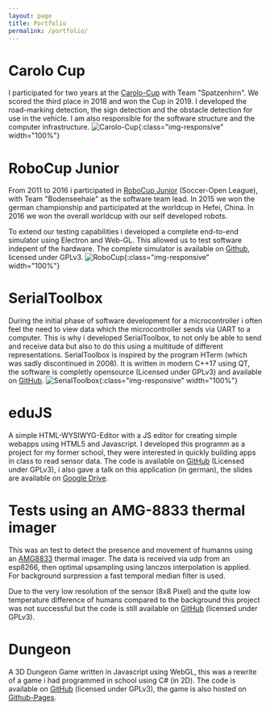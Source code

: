 ```yaml
---
layout: page
title: Portfolio 
permalink: /portfolio/
---
```


# Carolo Cup
I participated for two years at the [Carolo-Cup](https://wiki.ifr.ing.tu-bs.de/carolocup/en/carolo-cup) with Team "Spatzenhirn".
We scored the third place in 2018 and won the Cup in 2019.
I developed the road-marking detection, the sign detection and the obstacle detection for use in the vehicle. I 
am also responsible for the software structure and the computer infrastructure.
![Carolo-Cup](../assets/img/carolo.jpg "Carolo-Cup"){:class="img-responsive" width="100%"}

# RoboCup Junior
From 2011 to 2016 i participated in [RoboCup Junior](https://junior.robocup.org/about/) (Soccer-Open League), with Team "Bodenseehaie" as the software team lead.
In 2015 we won the german championship and participated at the worldcup in Hefei, China. In 2016 we won the overall worldcup with our self developed robots.

To extend our testing capabilities i developed a complete end-to-end simulator using Electron and Web-GL. This allowed us to test software indepent of the hardware. The complete simulator is available on [Github](https://github.com/aul12/RoboCup-Simulation), licensed under GPLv3.
![RoboCup](../assets/img/robocup.jpg "RoboCup"){:class="img-responsive" width="100%"}

# SerialToolbox
During the initial phase of software development for a microcontroller i often feel the need to view data which the microcontroller sends via UART to a computer. 
This is why i developed SerialToolbox, to not only be able to send and receive data but also to do this using a multitude of different representations.
SerialToolbox is inspired by the program HTerm (which was sadly discontinued in 2008). It is written in modern C++17 using QT, the software is completly 
opensource (Licensed under GPLv3) and available on [GitHub](https://github.com/aul12/SerialToolbox).
![SerialToolbox](../assets/img/SerialToolbox.png "SerialToolbox"){:class="img-responsive" width="100%"}

# eduJS
A simple HTML-WYSIWYG-Editor with a JS editor for creating simple webapps using HTML5 and Javascript. I developed this programm as a project for my former school, they were interested in quickly building apps in class to read sensor data. The code is available on [GitHub](https://github.com/aul12/eduJS) (Licensed under GPLv3), i also gave a talk on this application (in german), the slides are available on [Google
Drive](https://docs.google.com/presentation/d/16bmZYIa_k7B3Fv3K5naTQL9vzd_MBaoVq_4Ty2uxOfY/edit?usp=sharing).

# Tests using an AMG-8833 thermal imager
This was an test to detect the presence and movement of humanns using an [AMG8833](https://na.industrial.panasonic.com/products/sensors/sensors-automotive-industrial-applications/grid-eye-infrared-array-sensor/series/grid-eye-high-performance-type-amg8833/ADI8005/model/AMG8833) thermal imager. 
The data is received via udp from an esp8266, then optimal upsampling using lanczos interpolation is applied. For background surpression a fast temporal median filter is used. 

Due to the  very low resolution of the sensor (8x8 Pixel) and the quite low temperature difference of humans compared to the background this project was not successful but the code is still available on [GitHub](https://github.com/aul12/Amg8833Tests) (licensed under GPLv3).

# Dungeon
A 3D Dungeon Game written in Javascript using WebGL, this was a rewrite of a game i had programmed in school using C# (in 2D). The code is available on [GitHub](https://github.com/aul12/Dungeon) (licensed under GPLv3), the game is also hosted on [Github-Pages](aul12.github.io/Dungeon).


